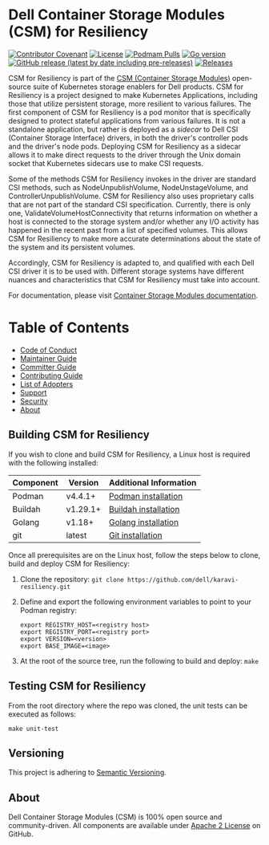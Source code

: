 <!--
 Copyright (c) 2021-2022 Dell Inc., or its subsidiaries. All Rights Reserved.

 Licensed under the Apache License, Version 2.0 (the "License");
 you may not use this file except in compliance with the License.
 You may obtain a copy of the License at

 http://www.apache.org/licenses/LICENSE-2.0

 Unless required by applicable law or agreed to in writing, software
 distributed under the License is distributed on an "AS IS" BASIS,
 WITHOUT WARRANTIES OR CONDITIONS OF ANY KIND, either express or implied.
 See the License for the specific language governing permissions and
 limitations under the License.
-->

# Dell Container Storage Modules (CSM) for Resiliency
[![Contributor Covenant](https://img.shields.io/badge/Contributor%20Covenant-v2.0%20adopted-ff69b4.svg)](https://github.com/dell/csm/blob/main/docs/CODE_OF_CONDUCT.md)
[![License](https://img.shields.io/badge/License-Apache%202.0-blue.svg)](https://www.apache.org/licenses/LICENSE-2.0)
[![Podmam Pulls](https://img.shields.io/docker/pulls/dellemc/podmon)](https://hub.docker.com/r/dellemc/podmon)
[![Go version](https://img.shields.io/github/go-mod/go-version/dell/karavi-resiliency)](go.mod)
[![GitHub release (latest by date including pre-releases)](https://img.shields.io/github/v/release/dell/karavi-resiliency?include_prereleases&label=latest&style=flat-square)](https://github.com/dell/karavi-resiliency/releases/latest)
[![Releases](https://img.shields.io/badge/Releases-green.svg)](https://github.com/dell/karavi-resiliency/releases)

CSM for Resiliency is part of the [CSM (Container Storage Modules)](https://github.com/dell/csm) open-source suite of Kubernetes storage enablers for Dell products. CSM for Resiliency is a project designed to make Kubernetes Applications, including those that utilize persistent storage, more resilient to various failures. The first component of CSM for Resiliency is a pod monitor that is specifically designed to protect stateful applications from various failures. It is not a standalone application, but rather is deployed as a _sidecar_ to Dell CSI (Container Storage Interface) drivers, in both the driver's controller pods and the driver's node pods. Deploying CSM for Resiliency as a sidecar allows it to make direct requests to the driver through the Unix domain socket that Kubernetes sidecars use to make CSI requests.

Some of the methods CSM for Resiliency invokes in the driver are standard CSI methods, such as NodeUnpublishVolume, NodeUnstageVolume, and ControllerUnpublishVolume. CSM for Resiliency also uses proprietary calls that are not part of the standard CSI specification. Currently, there is only one, ValidateVolumeHostConnectivity that returns information on whether a host is connected to the storage system and/or whether any I/O activity has happened in the recent past from a list of specified volumes. This allows CSM for Resiliency to make more accurate determinations about the state of the system and its persistent volumes.

Accordingly, CSM for Resiliency is adapted to, and qualified with each Dell CSI driver it is to be used with. Different storage systems have different nuances and characteristics that CSM for Resiliency must take into account.

For documentation, please visit [Container Storage Modules documentation](https://dell.github.io/csm-docs/).

# Table of Contents

- [Code of Conduct](https://github.com/dell/csm/blob/main/docs/CODE_OF_CONDUCT.md)
- [Maintainer Guide](https://github.com/dell/csm/blob/main/docs/MAINTAINER_GUIDE.md)
- [Committer Guide](https://github.com/dell/csm/blob/main/docs/COMMITTER_GUIDE.md)
- [Contributing Guide](https://github.com/dell/csm/blob/main/docs/CONTRIBUTING.md)
- [List of Adopters](https://github.com/dell/csm/blob/main/docs/ADOPTERS.md)
- [Support](https://github.com/dell/csm/blob/main/docs/SUPPORT.md)
- [Security](https://github.com/dell/csm/blob/main/docs/SECURITY.md)
- [About](#about)

## Building CSM for Resiliency

If you wish to clone and build CSM for Resiliency, a Linux host is required with the following installed:

| Component       | Version   | Additional Information                                                                                                                     |
| --------------- | --------- | ------------------------------------------------------------------------------------------------------------------------------------------ |
| Podman          | v4.4.1+   | [Podman installation](https://podman.io/docs/installation)                                                                                                    |
| Buildah         | v1.29.1+  | [Buildah installation](https://www.redhat.com/sysadmin/getting-started-buildah)                                                                               |
| Golang          | v1.18+    | [Golang installation](https://github.com/travis-ci/gimme)                                                                                                     |
| git             | latest    | [Git installation](https://git-scm.com/book/en/v2/Getting-Started-Installing-Git)                                                                             |

Once all prerequisites are on the Linux host, follow the steps below to clone, build and deploy CSM for Resiliency:

1. Clone the repository: `git clone https://github.com/dell/karavi-resiliency.git`
2. Define and export the following environment variables to point to your Podman registry:

    ```
    export REGISTRY_HOST=<registry host>
    export REGISTRY_PORT=<registry port>
    export VERSION=<version>
    export BASE_IMAGE=<image>
    ```
3. At the root of the source tree, run the following to build and deploy: `make`

## Testing CSM for Resiliency

From the root directory where the repo was cloned, the unit tests can be executed as follows:

```
make unit-test
```

## Versioning

This project is adhering to [Semantic Versioning](https://semver.org/).

## About

Dell Container Storage Modules (CSM) is 100% open source and community-driven. All components are available
under [Apache 2 License](https://www.apache.org/licenses/LICENSE-2.0.html) on
GitHub.
